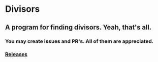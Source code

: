 # Divisors
## A program for finding divisors. Yeah, that's all.

### You may create issues and PR's. All of them are appreciated.

### [Releases](https://github.com/keksbg/divisors/releases)